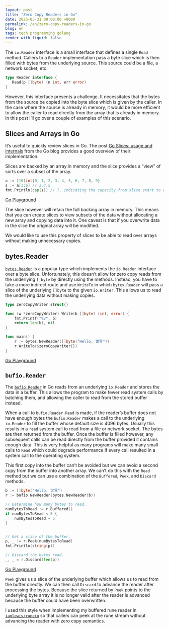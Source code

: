 ```yaml
---
layout: post
title: "Zero Copy Readers in Go"
date: 2025-03-31 00:00:00 +0000
permalink: /en/zero-copy-readers-in-go
blog: en
tags: tech programming golang
render_with_liquid: false
---
```


The `io.Reader` interface is a small interface that defines a single `Read`
method. Callers to a `Reader` implementation pass a byte slice which is then
filled with bytes from the underlying source. This source could be a file, a
network socket, etc.

```go
type Reader interface {
   Read(p []byte) (n int, err error)
}
```

However, this interface presents a challenge. It necessitates that the bytes
from the source be copied into the byte slice which is given by the caller. In
the case where the source is already in memory, it would be more efficient to
allow the caller to read directly from the array that is already in memory. In
this post I’ll go over a couple of examples of this scenario.

## Slices and Arrays in Go

It’s useful to quickly review slices in Go. The post [Go Slices: usage and
internals](https://go.dev/blog/slices-intro) from the Go blog provides a good
overview of their implementation.

Slices are backed by an array in memory and the slice provides a “view” of sorts
over a subset of the array.

```go
a := [10]int{0, 1, 2, 3, 4, 5, 6, 7, 8, 9}
s := a[3:6] // 3,4,5
fmt.Println(cap(s)) // 7, indicating the capacity from slice start to end of array
```

[Go Playground](https://go.dev/play/p/X6rD2o1Xxp9)

The slice however will retain the full backing array in memory. This means that
you can create slices to view subsets of the data without allocating a new array
and copying data into it. One caveat is that if you overwrite data in the slice
the original array will be modified.

We would like to use this property of slices to be able to read over arrays
without making unnecessary copies.

## bytes.Reader

[`bytes.Reader`](https://pkg.go.dev/bytes#Reader) is a popular type which
implements the `io.Reader` interface over a byte slice. Unfortunately, this
doesn’t allow for zero copy reads from the underlying `[]byte` by directly using
the methods. Instead, you have to take a more indirect route and use `WriteTo`
in which `bytes.Reader` will pass a slice of the underlying `[]byte` to the
given `io.Writer`. This allows us to read the underlying data without making
copies.

```go
type zeroCopyWriter struct{}

func (w *zeroCopyWriter) Write(b []byte) (int, error) {
    fmt.Printf("%v", b)
    return len(b), nil
}

func main() {
    r := bytes.NewReader([]byte("Hello, 世界"))
    r.WriteTo(&zeroCopyWriter{})
}
```

[Go Playground](https://go.dev/play/p/kItYT6Cr9KX)

## `bufio.Reader`

The [`bufio.Reader`](https://pkg.go.dev/bufio#Reader) in Go reads from an
underlying `io.Reader` and stores the data in a buffer. This allows the program
to make fewer read system calls by batching them, and allowing the caller to
read from the stored buffer instead.

When a call to `bufio.Reader.Read` is made, if the reader’s buffer does not have
enough bytes the `bufio.Reader` makes a call to the underlying `io.Reader` to
fill the buffer whose default size is 4096 bytes. Usually this results in a
`read` system call to read from a file or network socket. The bytes are then
returned from the buffer. Once the buffer is filled however, any subsequent
calls can be read directly from the buffer provided it contains enough data.
This is very helpful as many programs will make many small calls to `Read` which
could degrade performance if every call resulted in a system call to the
operating system.

This first copy into the buffer can’t be avoided but we can avoid a second copy
from the buffer into another array. We can’t do this with the `Read` method but
we can use a combination of the `Buffered`, `Peek`, and `Discard` methods.

```go
b := []byte("Hello, 世界")
r := bufio.NewReader(bytes.NewReader(b))

// Determine how many bytes to read.
numBytesToRead := r.Buffered()
if numBytesToRead < 5 {
    numBytesToRead = 5
}


// Get a slice of the buffer.
p, _ := r.Peek(numBytesToRead)
fmt.Println(string(p))

// Discard the bytes read.
_, _ = r.Discard(len(p))
```

[Go Playground](https://go.dev/play/p/Sqc1IhuokPl)

`Peek` gives us a slice of the underlying buffer which allows us to read from
the buffer directly. We can then call `Discard` to advance the reader after
processing the bytes. Because the slice returned by `Peek` points to the
underlying byte array it is no longer valid after the reader is advanced because
the buffer could have been overwritten.

I used this style when implementing my buffered rune reader in
[`ianlewis/runeio`](https://github.com/ianlewis/runeio) so that callers can peek
at the rune stream without advancing the reader with zero copy semantics.

